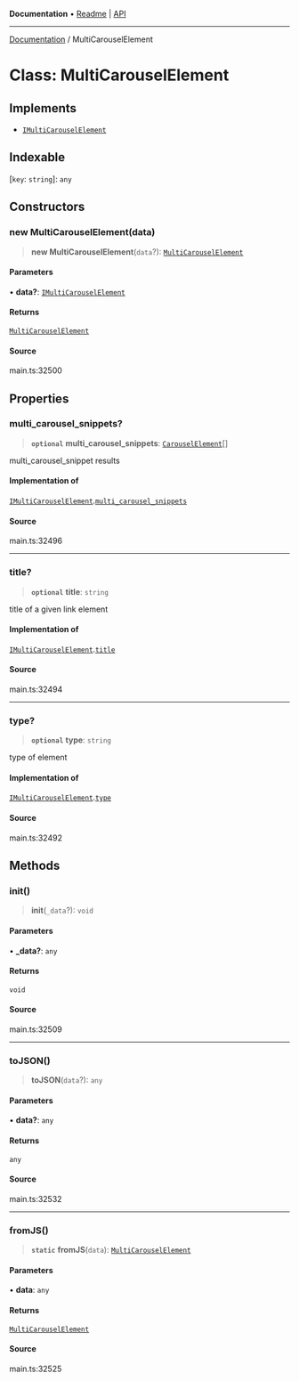 **Documentation** • [Readme](../README.md) \| [API](../globals.md)

***

[Documentation](../README.md) / MultiCarouselElement

# Class: MultiCarouselElement

## Implements

- [`IMultiCarouselElement`](../interfaces/IMultiCarouselElement.md)

## Indexable

 \[`key`: `string`\]: `any`

## Constructors

### new MultiCarouselElement(data)

> **new MultiCarouselElement**(`data`?): [`MultiCarouselElement`](MultiCarouselElement.md)

#### Parameters

• **data?**: [`IMultiCarouselElement`](../interfaces/IMultiCarouselElement.md)

#### Returns

[`MultiCarouselElement`](MultiCarouselElement.md)

#### Source

main.ts:32500

## Properties

### multi\_carousel\_snippets?

> **`optional`** **multi\_carousel\_snippets**: [`CarouselElement`](CarouselElement.md)[]

multi_carousel_snippet results

#### Implementation of

[`IMultiCarouselElement`](../interfaces/IMultiCarouselElement.md).[`multi_carousel_snippets`](../interfaces/IMultiCarouselElement.md#multi_carousel_snippets)

#### Source

main.ts:32496

***

### title?

> **`optional`** **title**: `string`

title of a given link element

#### Implementation of

[`IMultiCarouselElement`](../interfaces/IMultiCarouselElement.md).[`title`](../interfaces/IMultiCarouselElement.md#title)

#### Source

main.ts:32494

***

### type?

> **`optional`** **type**: `string`

type of element

#### Implementation of

[`IMultiCarouselElement`](../interfaces/IMultiCarouselElement.md).[`type`](../interfaces/IMultiCarouselElement.md#type)

#### Source

main.ts:32492

## Methods

### init()

> **init**(`_data`?): `void`

#### Parameters

• **\_data?**: `any`

#### Returns

`void`

#### Source

main.ts:32509

***

### toJSON()

> **toJSON**(`data`?): `any`

#### Parameters

• **data?**: `any`

#### Returns

`any`

#### Source

main.ts:32532

***

### fromJS()

> **`static`** **fromJS**(`data`): [`MultiCarouselElement`](MultiCarouselElement.md)

#### Parameters

• **data**: `any`

#### Returns

[`MultiCarouselElement`](MultiCarouselElement.md)

#### Source

main.ts:32525
